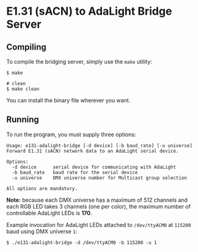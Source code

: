 # E1.31 (sACN) to AdaLight Bridge Server

## Compiling

To compile the bridging server, simply use the `make` utility:

```shell
$ make

# clean
$ make clean
```

You can install the binary file wherever you want.

## Running

To run the program, you must supply three options:

```
Usage: e131-adalight-bridge [-d device] [-b baud_rate] [-u universe]
Forward E1.31 (sACN) network data to an AdaLight serial device.

Options:
  -d device      serial device for communicating with AdaLight
  -b baud_rate   baud rate for the serial device
  -u universe    DMX universe number for Multicast group selection

All options are mandatory.
```

**Note:** because each DMX universe has a maximum of 512 channels and each RGB LED takes 3 channels (one per color), the maximum number of controllable AdaLight LEDs is **170**.

Example invocation for AdaLight LEDs attached to `/dev/ttyACM0` at `115200` baud using DMX universe `1`:

```shell
$ ./e131-adalight-bridge -d /dev/ttyACM0 -b 115200 -u 1
```
